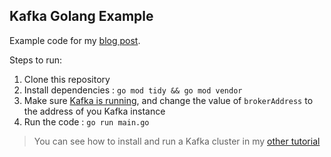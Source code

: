 ## Kafka Golang Example

Example code for my [blog post](https://sohamkamani.com/golang/working-with-kafka/).

Steps to run:

1. Clone this repository
2. Install dependencies : `go mod tidy && go mod vendor`
3. Make sure [Kafka is running](https://www.sohamkamani.com/blog/2017/11/22/how-to-install-and-run-kafka/), and change the value of `brokerAddress` to the address of you Kafka instance
4. Run the code : `go run main.go`

> You can see how to install and run a Kafka cluster in my [other tutorial](https://www.sohamkamani.com/blog/2017/11/22/how-to-install-and-run-kafka/)
